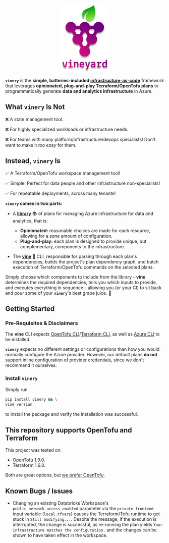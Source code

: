 <div align="center">
  <img src="./docs/assets/logo.png">
</div>

**`vinery`** is the **simple, **batteries-included** [infrastructure-as-code](https://www.hashicorp.com/en/resources/what-is-infrastructure-as-code)** framework that leverages **opinionated, plug-and-play Terraform/OpenTofu
plans** to programmatically generate **data and analytics infrastructure** in Azure.

## What `vinery` Is Not

❌ A state management tool.

❌ For highly specialized workloads or infrastructure needs.

❌ For teams with *many* platform/infrastructure/devops specialists! Don't want to make it *too* *easy* for them.

## Instead, `vinery` Is

✅ A Terraform/OpenTofu workspace management tool!

✅ Simple! Perfect for data people and other infrastructure non-specialists!

✅ For repeatable deployments, across many tenants!

**`vinery` comes in two parts:**

- A [**library**](./docs/library.md) 📚 of plans for managing Azure infrastructure for data and analytics, that is:

  - **Opinionated:** reasonable choices are made for each resource, allowing for a *sane* amount of configuration.
  - **Plug-and-play:** each plan is designed to provide unique, but complementary, components to the infrastructure.

- The [**vine**](./docs/vine.md) 🍃 CLI, responsible for parsing through each plan's dependencies, builds the project's plan dependency graph, and batch execution of Terraform/OpenTofu commands on the selected plans.

Simply choose which components to include from the library - **vine** determines the required dependencies, tells you which inputs to provide, and executes everything in sequence - allowing you (or your CI) to sit back and pour some of your **`vinery`**'s best grape juice. 🍷

## Getting Started

### Pre-Requisites & Disclaimers

The **vine** CLI expects [OpenTofu CLI](https://opentofu.org/docs/intro/install/)/[Terraform CLI](https://developer.hashicorp.com/terraform/tutorials/aws-get-started/install-cli), as well as [Azure CLI](https://learn.microsoft.com/en-us/cli/azure/install-azure-cli-linux?pivots=apt) to be installed.

**`vinery`** expects no different settings or configurations than how you would normally configure the Azure provider. However, our default plans **do not** support inline configuration of provider credentials, since we don't recommend it ourselves.

### Install `vinery`

Simply run

```bash
pip install vinery && \
vine version
```

to install the package and verify the installation was successful.

## This repository supports OpenTofu and Terraform

This project was tested on:

- OpenTofu 1.9.0.
- Terraform 1.6.0.

Both are great options, but [we prefer OpenTofu](./docs/opentofu-vs-terraform.md).

## Known Bugs / Issues

- Changing an existing Databricks Workspace's `public_network_access_enabled` parameter via the `private_frontend` input variable (`local.tfvars`) causes the Terraform/Tofu runtime to get stuck in `Still modifying...`. Despite the message, if the execution is interrupted, the change is successful, as re-running the plan yields `Your infrastructure matches the configuration.` and the changes can be shown to have taken effect in the workspace.
